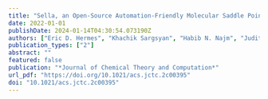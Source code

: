 ```yaml
---
title: "Sella, an Open-Source Automation-Friendly Molecular Saddle Point Optimizer"
date: 2022-01-01
publishDate: 2024-01-14T04:30:54.073190Z
authors: ["Eric D. Hermes", "Khachik Sargsyan", "Habib N. Najm", "Judit Zádor"]
publication_types: ["2"]
abstract: ""
featured: false
publication: "*Journal of Chemical Theory and Computation*"
url_pdf: "https://doi.org/10.1021/acs.jctc.2c00395"
doi: "10.1021/acs.jctc.2c00395"
---
```


